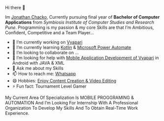 Hi there 👋

Im <a href="https://www.linkedin.com/in/jcp99gamer/">Jonathan Chacko</a>,
Currently pursuing final year of <b>Bachelor of Computer Applications</b> from <i>Symbiosis Institute of Computer Studies and Research Pune</i>. Programming is my passion & my core Skills are that I’m Ambitious, Confident, Competitive and a Team Player…

- 🔭 I’m currently working on <a href="https://github.com/jcp99gamers/Vyapari">Vyapari</a>
- 🌱 I’m currently learning <u>Kotlin</u> & <u>Microsoft Power Automate</u>
- 👯 I’m looking to collaborate on ...
- 🤔 I’m looking for help with <a href="mailto:ipp2021043@sicsr.ac.in">Mobile Application Development of Vyapari</a> in Android with JAVA & XML
- 💬 Ask me about my Skills
- 📫 How to reach me: <a href="https://wa.me/918111952240">Whatsapp</a>
- 😄 Hobbies: <a href="https://www.instagram.com/noxic.gamers/">Enjoy Content Creation & Video Editing</a>
- ⚡ Fun fact: Tournament Level Gamer

<p1>My Current Area Of Specialization Is MOBILE PROGGRAMING & AUTOMATION And I’m Looking For Internship With A Professional Organization To Develop My Skills And To Obtain Real-Time Work Experience.</p1>

